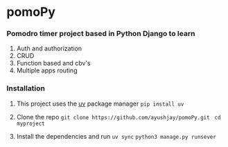 # pomoPy
### Pomodro timer project based in Python Django to learn 
1. Auth and authorization
2. CRUD
3. Function based and cbv's
4. Multiple apps routing

### Installation
1. This project uses the [uv](https://docs.astral.sh/uv/guides/install-python/) package manager
`pip install uv`

2. Clone the repo
`git clone https://github.com/ayushjay/pomoPy.git `
`cd myproject`

3. Install the dependencies and run
`uv sync`
`python3 manage.py runsever`


